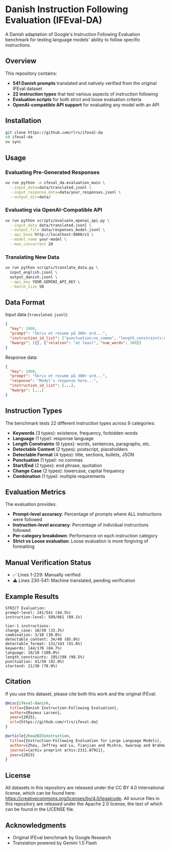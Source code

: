 # Danish Instruction Following Evaluation (IFEval-DA)

A Danish adaptation of Google's Instruction Following Evaluation benchmark for testing language models' ability to follow specific instructions.

## Overview

This repository contains:

- **541 Danish prompts** translated and natively verified from the original IFEval dataset
- **22 instruction types** that test various aspects of instruction following
- **Evaluation scripts** for both strict and loose evaluation criteria
- **OpenAI-compatible API support** for evaluating any model with an API

## Installation

```bash
git clone https://github.com/rlrs/ifeval-da
cd ifeval-da
uv sync
```

## Usage

### Evaluating Pre-Generated Responses

```bash
uv run python -m ifeval_da.evaluation_main \
  --input_data=data/translated.jsonl \
  --input_response_data=data/your_responses.jsonl \
  --output_dir=data/
```

### Evaluating via OpenAI-Compatible API

```bash
uv run python scripts/evaluate_openai_api.py \
  --input_data data/translated.jsonl \
  --output_file data/responses_model.jsonl \
  --api_base http://localhost:8000/v1 \
  --model_name your-model \
  --max_concurrent 20
```

### Translating New Data

```bash
uv run python scripts/translate_data.py \
  input_english.jsonl \
  output_danish.jsonl \
  --api_key YOUR_GEMINI_API_KEY \
  --batch_size 50
```

## Data Format

Input data (`translated.jsonl`):
```json
{
  "key": 1000,
  "prompt": "Skriv et resume på 300+ ord...",
  "instruction_id_list": ["punctuation:no_comma", "length_constraints:number_words"],
  "kwargs": [{}, {"relation": "at least", "num_words": 300}]
}
```

Response data:
```json
{
  "key": 1000,
  "prompt": "Skriv et resume på 300+ ord...",
  "response": "Model's response here...",
  "instruction_id_list": [...],
  "kwargs": [...]
}
```

## Instruction Types

The benchmark tests 22 different instruction types across 9 categories:

- **Keywords** (3 types): existence, frequency, forbidden words
- **Language** (1 type): response language
- **Length Constraints** (6 types): words, sentences, paragraphs, etc.
- **Detectable Content** (2 types): postscript, placeholders
- **Detectable Format** (4 types): title, sections, bullets, JSON
- **Punctuation** (1 type): no commas
- **Start/End** (2 types): end phrase, quotation
- **Change Case** (2 types): lowercase, capital frequency
- **Combination** (1 type): multiple requirements

## Evaluation Metrics

The evaluation provides:
- **Prompt-level accuracy**: Percentage of prompts where ALL instructions were followed
- **Instruction-level accuracy**: Percentage of individual instructions followed
- **Per-category breakdown**: Performance on each instruction category
- **Strict vs Loose evaluation**: Loose evaluation is more forgiving of formatting

## Manual Verification Status

- ✅ Lines 1-229: Manually verified
- ⚠️ Lines 230-541: Machine translated, pending verification

## Example Results

```
STRICT Evaluation:
prompt-level: 241/541 (44.5%)
instruction-level: 589/661 (89.1%)

tier-1 instructions:
change_case: 10/30 (33.3%)
combination: 3/10 (30.0%)
detectable_content: 34/40 (85.0%)
detectable_format: 131/143 (91.6%)
keywords: 144/170 (84.7%)
language: 10/10 (100.0%)
length_constraints: 195/198 (98.5%)
punctuation: 41/50 (82.0%)
startend: 21/30 (70.0%)
```

## Citation

If you use this dataset, please cite both this work and the original IFEval:

```bibtex
@misc{ifeval-danish,
  title={Danish Instruction-Following Evaluation},
  author={Rasmus Larsen},
  year={2025},
  url={https://github.com/rlrs/ifeval-da}
}

@article{zhou2023instruction,
  title={Instruction-Following Evaluation for Large Language Models},
  author={Zhou, Jeffrey and Lu, Tianjian and Mishra, Swaroop and Brahma, Siddhartha and Basu, Sujoy and Luan, Yi and Zhou, Denny and Hou, Le},
  journal={arXiv preprint arXiv:2311.07911},
  year={2023}
}
```

## License

All datasets in this repository are released under the CC BY 4.0 International
license, which can be found here:
<https://creativecommons.org/licenses/by/4.0/legalcode>.  All source files in this
repository are released under the Apache 2.0 license, the text of which can be
found in the LICENSE file.

## Acknowledgments

- Original IFEval benchmark by Google Research
- Translation powered by Gemini 1.5 Flash

